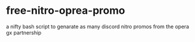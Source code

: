 # free-nitro-oprea-promo
a nifty bash script to genarate as many discord nitro promos from the opera gx partnership
